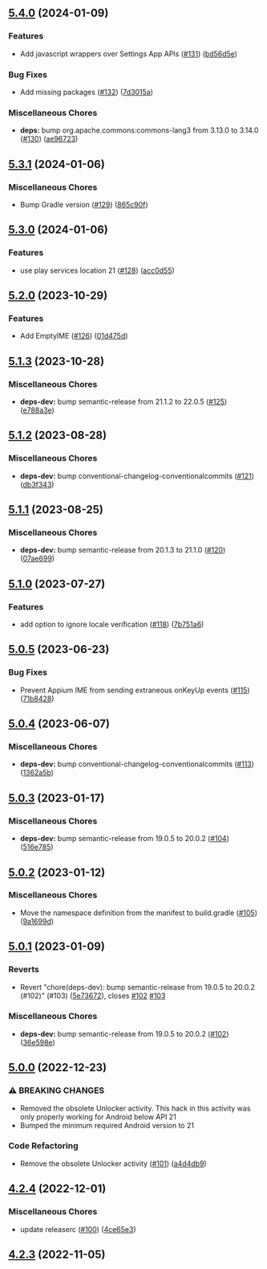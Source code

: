 ## [5.4.0](https://github.com/appium/io.appium.settings/compare/v5.3.1...v5.4.0) (2024-01-09)


### Features

* Add javascript wrappers over Settings App APIs ([#131](https://github.com/appium/io.appium.settings/issues/131)) ([bd56d5e](https://github.com/appium/io.appium.settings/commit/bd56d5ed958f243bb32c22197cf9526bfc6428f7))


### Bug Fixes

* Add missing packages ([#132](https://github.com/appium/io.appium.settings/issues/132)) ([7d3015a](https://github.com/appium/io.appium.settings/commit/7d3015a45c44e9cf7edd0ce2d918561571879ade))


### Miscellaneous Chores

* **deps:** bump org.apache.commons:commons-lang3 from 3.13.0 to 3.14.0 ([#130](https://github.com/appium/io.appium.settings/issues/130)) ([ae96723](https://github.com/appium/io.appium.settings/commit/ae96723d82f5f2436294bb74db0d4184fafe5c85))

## [5.3.1](https://github.com/appium/io.appium.settings/compare/v5.3.0...v5.3.1) (2024-01-06)


### Miscellaneous Chores

* Bump Gradle version ([#129](https://github.com/appium/io.appium.settings/issues/129)) ([865c90f](https://github.com/appium/io.appium.settings/commit/865c90f65c0b5dfb2ff5dc89f0cc2c4b1bc9915d))

## [5.3.0](https://github.com/appium/io.appium.settings/compare/v5.2.0...v5.3.0) (2024-01-06)


### Features

* use play services location 21 ([#128](https://github.com/appium/io.appium.settings/issues/128)) ([acc0d55](https://github.com/appium/io.appium.settings/commit/acc0d552882a6c4f2f22359dd24e90b8aac3700c))

## [5.2.0](https://github.com/appium/io.appium.settings/compare/v5.1.3...v5.2.0) (2023-10-29)


### Features

* Add EmptyIME ([#126](https://github.com/appium/io.appium.settings/issues/126)) ([01d475d](https://github.com/appium/io.appium.settings/commit/01d475d5db16cf0a48412c24fae5edf0852f7be8))

## [5.1.3](https://github.com/appium/io.appium.settings/compare/v5.1.2...v5.1.3) (2023-10-28)


### Miscellaneous Chores

* **deps-dev:** bump semantic-release from 21.1.2 to 22.0.5 ([#125](https://github.com/appium/io.appium.settings/issues/125)) ([e788a3e](https://github.com/appium/io.appium.settings/commit/e788a3eb8610eae389dc26f4b9834a46b00f5b6a))

## [5.1.2](https://github.com/appium/io.appium.settings/compare/v5.1.1...v5.1.2) (2023-08-28)


### Miscellaneous Chores

* **deps-dev:** bump conventional-changelog-conventionalcommits ([#121](https://github.com/appium/io.appium.settings/issues/121)) ([db3f343](https://github.com/appium/io.appium.settings/commit/db3f343a842522eea4a3dec0b976d0505e58fb75))

## [5.1.1](https://github.com/appium/io.appium.settings/compare/v5.1.0...v5.1.1) (2023-08-25)


### Miscellaneous Chores

* **deps-dev:** bump semantic-release from 20.1.3 to 21.1.0 ([#120](https://github.com/appium/io.appium.settings/issues/120)) ([07ae699](https://github.com/appium/io.appium.settings/commit/07ae699d89d2970ac9b33c70c000839a0b43e556))

## [5.1.0](https://github.com/appium/io.appium.settings/compare/v5.0.5...v5.1.0) (2023-07-27)


### Features

* add option to ignore locale verification ([#118](https://github.com/appium/io.appium.settings/issues/118)) ([7b751a6](https://github.com/appium/io.appium.settings/commit/7b751a60f76baacdb5d50cab0ecc5df7b758eca9))

## [5.0.5](https://github.com/appium/io.appium.settings/compare/v5.0.4...v5.0.5) (2023-06-23)


### Bug Fixes

* Prevent Appium IME from sending extraneous onKeyUp events ([#115](https://github.com/appium/io.appium.settings/issues/115)) ([71b8428](https://github.com/appium/io.appium.settings/commit/71b8428903775cea3ca4f5e2c8dd9c4e987937d6))

## [5.0.4](https://github.com/appium/io.appium.settings/compare/v5.0.3...v5.0.4) (2023-06-07)


### Miscellaneous Chores

* **deps-dev:** bump conventional-changelog-conventionalcommits ([#113](https://github.com/appium/io.appium.settings/issues/113)) ([1362a5b](https://github.com/appium/io.appium.settings/commit/1362a5b24a3a416dfa616b13e1f5278e7521e83b))

## [5.0.3](https://github.com/appium/io.appium.settings/compare/v5.0.2...v5.0.3) (2023-01-17)


### Miscellaneous Chores

* **deps-dev:** bump semantic-release from 19.0.5 to 20.0.2 ([#104](https://github.com/appium/io.appium.settings/issues/104)) ([516e785](https://github.com/appium/io.appium.settings/commit/516e785099ba95128379898829b48f4500f5eb01))

## [5.0.2](https://github.com/appium/io.appium.settings/compare/v5.0.1...v5.0.2) (2023-01-12)


### Miscellaneous Chores

* Move the namespace definition from the manifest to build.gradle ([#105](https://github.com/appium/io.appium.settings/issues/105)) ([9a1699d](https://github.com/appium/io.appium.settings/commit/9a1699d09dafcbefd7130ca45fc451f19f092e5e))

## [5.0.1](https://github.com/appium/io.appium.settings/compare/v5.0.0...v5.0.1) (2023-01-09)


### Reverts

* Revert "chore(deps-dev): bump semantic-release from 19.0.5 to 20.0.2 (#102)" (#103) ([5e73672](https://github.com/appium/io.appium.settings/commit/5e73672bf3964be5dc2a36813e073676925c94d4)), closes [#102](https://github.com/appium/io.appium.settings/issues/102) [#103](https://github.com/appium/io.appium.settings/issues/103)


### Miscellaneous Chores

* **deps-dev:** bump semantic-release from 19.0.5 to 20.0.2 ([#102](https://github.com/appium/io.appium.settings/issues/102)) ([36e598e](https://github.com/appium/io.appium.settings/commit/36e598e105ba05650acb367300eba721f1b41f94))

## [5.0.0](https://github.com/appium/io.appium.settings/compare/v4.2.4...v5.0.0) (2022-12-23)


### ⚠ BREAKING CHANGES

* Removed the obsolete Unlocker activity. This hack in this activity was only properly working for Android below API 21
* Bumped the minimum required Android version to 21

### Code Refactoring

* Remove the obsolete Unlocker activity ([#101](https://github.com/appium/io.appium.settings/issues/101)) ([a4d4db9](https://github.com/appium/io.appium.settings/commit/a4d4db9b92cd760588cee87860d2bd3deda0748c))

## [4.2.4](https://github.com/appium/io.appium.settings/compare/v4.2.3...v4.2.4) (2022-12-01)


### Miscellaneous Chores

* update releaserc ([#100](https://github.com/appium/io.appium.settings/issues/100)) ([4ce65e3](https://github.com/appium/io.appium.settings/commit/4ce65e3b8aacd88ad9be208e562be4d03e9160ec))

## [4.2.3](https://github.com/appium/io.appium.settings/compare/v4.2.2...v4.2.3) (2022-11-05)

